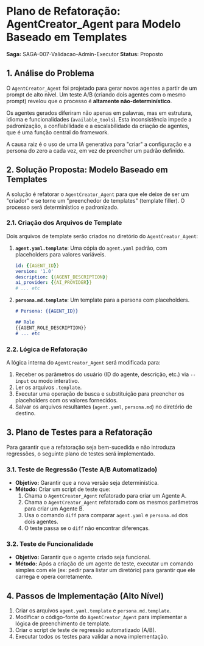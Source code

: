 # Plano de Refatoração: AgentCreator_Agent para Modelo Baseado em Templates

**Saga:** SAGA-007-Validacao-Admin-Executor
**Status:** Proposto

## 1. Análise do Problema

O `AgentCreator_Agent` foi projetado para gerar novos agentes a partir de um prompt de alto nível. Um teste A/B (criando dois agentes com o mesmo prompt) revelou que o processo é **altamente não-determinístico**. 

Os agentes gerados diferiram não apenas em palavras, mas em estrutura, idioma e funcionalidades (`available_tools`). Esta inconsistência impede a padronização, a confiabilidade e a escalabilidade da criação de agentes, que é uma função central do framework.

A causa raiz é o uso de uma IA generativa para "criar" a configuração e a persona do zero a cada vez, em vez de preencher um padrão definido.

## 2. Solução Proposta: Modelo Baseado em Templates

A solução é refatorar o `AgentCreator_Agent` para que ele deixe de ser um "criador" e se torne um "preenchedor de templates" (template filler). O processo será determinístico e padronizado.

### 2.1. Criação dos Arquivos de Template

Dois arquivos de template serão criados no diretório do `AgentCreator_Agent`:

1.  **`agent.yaml.template`**: Uma cópia do `agent.yaml` padrão, com placeholders para valores variáveis.
    ```yaml
    id: {{AGENT_ID}}
    version: '1.0'
    description: {{AGENT_DESCRIPTION}}
    ai_provider: {{AI_PROVIDER}}
    # ... etc
    ```

2.  **`persona.md.template`**: Um template para a persona com placeholders.
    ```markdown
    # Persona: {{AGENT_ID}}

    ## Role
    {{AGENT_ROLE_DESCRIPTION}}
    # ... etc
    ```

### 2.2. Lógica de Refatoração

A lógica interna do `AgentCreator_Agent` será modificada para:

1.  Receber os parâmetros do usuário (ID do agente, descrição, etc.) via `--input` ou modo interativo.
2.  Ler os arquivos `.template`.
3.  Executar uma operação de busca e substituição para preencher os placeholders com os valores fornecidos.
4.  Salvar os arquivos resultantes (`agent.yaml`, `persona.md`) no diretório de destino.

## 3. Plano de Testes para a Refatoração

Para garantir que a refatoração seja bem-sucedida e não introduza regressões, o seguinte plano de testes será implementado.

### 3.1. Teste de Regressão (Teste A/B Automatizado)

-   **Objetivo:** Garantir que a nova versão seja determinística.
-   **Método:** Criar um script de teste que:
    1.  Chama o `AgentCreator_Agent` refatorado para criar um Agente A.
    2.  Chama o `AgentCreator_Agent` refatorado com os mesmos parâmetros para criar um Agente B.
    3.  Usa o comando `diff` para comparar `agent.yaml` e `persona.md` dos dois agentes.
    4.  O teste passa se o `diff` não encontrar diferenças.

### 3.2. Teste de Funcionalidade

-   **Objetivo:** Garantir que o agente criado seja funcional.
-   **Método:** Após a criação de um agente de teste, executar um comando simples com ele (ex: pedir para listar um diretório) para garantir que ele carrega e opera corretamente.

## 4. Passos de Implementação (Alto Nível)

1.  Criar os arquivos `agent.yaml.template` e `persona.md.template`.
2.  Modificar o código-fonte do `AgentCreator_Agent` para implementar a lógica de preenchimento de template.
3.  Criar o script de teste de regressão automatizado (A/B).
4.  Executar todos os testes para validar a nova implementação.
